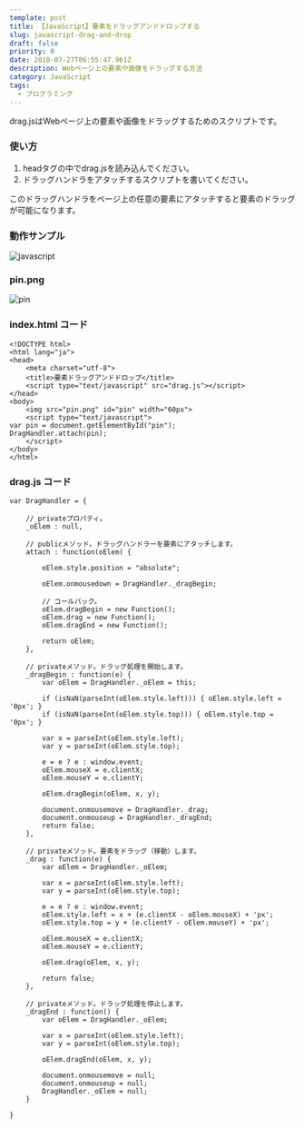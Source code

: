 ```yaml
---
template: post
title: 【JavaScript】要素をドラッグアンドドロップする
slug: javascript-drag-and-drop
draft: false
priority: 0
date: 2018-07-27T06:55:47.961Z
description: Webページ上の要素や画像をドラッグする方法
category: JavaScript
tags:
  - プログラミング
---
```

drag.jsはWebページ上の要素や画像をドラッグするためのスクリプトです。

### 使い方

1. headタグの中でdrag.jsを読み込んでください。
2. ドラッグハンドラをアタッチするスクリプトを書いてください。

このドラッグハンドラをページ上の任意の要素にアタッチすると要素のドラッグが可能になります。

<!--StartFragment-->

### 動作サンプル

![javascript](/media/javascript-drag-and-drop.gif "javascript")

<!--EndFragment-->

<!--StartFragment-->

### pin.png

![pin](/media/pin.png "pin")

<!--EndFragment-->

<!--StartFragment-->

### index.html  コード

```
<!DOCTYPE html>
<html lang="ja">
<head>
	<meta charset="utf-8">
	<title>要素ドラッグアンドドロップ</title>
	<script type="text/javascript" src="drag.js"></script>
</head>
<body>
	<img src="pin.png" id="pin" width="60px">
	<script type="text/javascript">
var pin = document.getElementById("pin");
DragHandler.attach(pin);
	</script>
</body>
</html>
```

<!--EndFragment-->

<!--StartFragment-->

### drag.js  コード

```
var DragHandler = {

    // privateプロパティ。
    _oElem : null,

    // publicメソッド。ドラッグハンドラーを要素にアタッチします。
    attach : function(oElem) {

    	oElem.style.position = "absolute";

        oElem.onmousedown = DragHandler._dragBegin;

        // コールバック。
        oElem.dragBegin = new Function();
        oElem.drag = new Function();
        oElem.dragEnd = new Function();

        return oElem;
    },

    // privateメソッド。ドラッグ処理を開始します。
    _dragBegin : function(e) {
        var oElem = DragHandler._oElem = this;

        if (isNaN(parseInt(oElem.style.left))) { oElem.style.left = '0px'; }
        if (isNaN(parseInt(oElem.style.top))) { oElem.style.top = '0px'; }

        var x = parseInt(oElem.style.left);
        var y = parseInt(oElem.style.top);

        e = e ? e : window.event;
        oElem.mouseX = e.clientX;
        oElem.mouseY = e.clientY;

        oElem.dragBegin(oElem, x, y);

        document.onmousemove = DragHandler._drag;
        document.onmouseup = DragHandler._dragEnd;
        return false;
    },

    // privateメソッド。要素をドラッグ（移動）します。
    _drag : function(e) {
        var oElem = DragHandler._oElem;

        var x = parseInt(oElem.style.left);
        var y = parseInt(oElem.style.top);

        e = e ? e : window.event;
        oElem.style.left = x + (e.clientX - oElem.mouseX) + 'px';
        oElem.style.top = y + (e.clientY - oElem.mouseY) + 'px';

        oElem.mouseX = e.clientX;
        oElem.mouseY = e.clientY;

        oElem.drag(oElem, x, y);

        return false;
    },

    // privateメソッド。ドラッグ処理を停止します。
    _dragEnd : function() {
        var oElem = DragHandler._oElem;

        var x = parseInt(oElem.style.left);
        var y = parseInt(oElem.style.top);

        oElem.dragEnd(oElem, x, y);

        document.onmousemove = null;
        document.onmouseup = null;
        DragHandler._oElem = null;
    }

}
```

<!--EndFragment-->